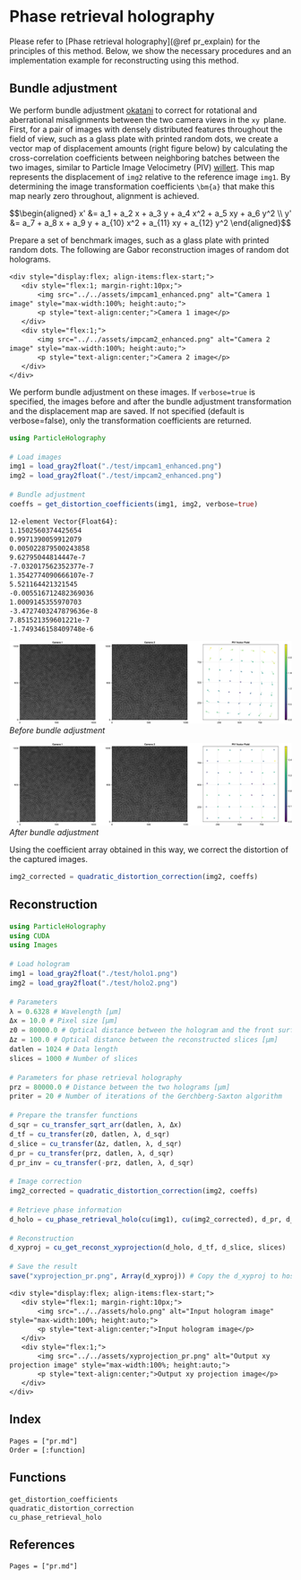 # Phase retrieval holography

Please refer to [Phase retrieval holography](@ref pr_explain) for the principles of this method. Below, we show the necessary procedures and an implementation example for reconstructing using this method.

## Bundle adjustment

We perform bundle adjustment [okatani](@cite) to correct for rotational and aberrational misalignments between the two camera views in the ``xy ``plane. First, for a pair of images with densely distributed features throughout the field of view, such as a glass plate with printed random dots, we create a vector map of displacement amounts (right figure below) by calculating the cross-correlation coefficients between neighboring batches between the two images, similar to Particle Image Velocimetry (PIV) [willert](@cite). This map represents the displacement of `img2` relative to the reference image `img1`. By determining the image transformation coefficients ``\bm{a}`` that make this map nearly zero throughout, alignment is achieved.

```math
\begin{aligned}
x' &= a_1 + a_2 x + a_3 y + a_4 x^2 + a_5 xy + a_6 y^2 \\
y' &= a_7 + a_8 x + a_9 y + a_{10} x^2 + a_{11} xy + a_{12} y^2
\end{aligned}
```

Prepare a set of benchmark images, such as a glass plate with printed random dots. The following are Gabor reconstruction images of random dot holograms.

```@raw html
<div style="display:flex; align-items:flex-start;">
   <div style="flex:1; margin-right:10px;">
       <img src="../../assets/impcam1_enhanced.png" alt="Camera 1 image" style="max-width:100%; height:auto;">
       <p style="text-align:center;">Camera 1 image</p>
   </div>
   <div style="flex:1;">
       <img src="../../assets/impcam2_enhanced.png" alt="Camera 2 image" style="max-width:100%; height:auto;">
       <p style="text-align:center;">Camera 2 image</p>
   </div>
</div>
```

We perform bundle adjustment on these images. If `verbose=true` is specified, the images before and after the bundle adjustment transformation and the displacement map are saved. If not specified (default is verbose=false), only the transformation coefficients are returned.

```julia
using ParticleHolography

# Load images
img1 = load_gray2float("./test/impcam1_enhanced.png")
img2 = load_gray2float("./test/impcam2_enhanced.png")

# Bundle adjustment
coeffs = get_distortion_coefficients(img1, img2, verbose=true)
```

```
12-element Vector{Float64}:
1.1502560374425654
0.9971390059912079
0.005022879500243858
9.62795044814447e-7
-7.032017562352377e-7
1.3542774090666107e-7
5.521164421321545
-0.005516712482369036
1.0009145355970703
-3.4727403247879636e-8
7.851521359601221e-7
-1.749346158409748e-6
```

![Before bundle adjustment](../assets/before_BA.jpg)
*Before bundle adjustment*

![After bundle adjustment](../assets/after_BA.jpg)
*After bundle adjustment*

Using the coefficient array obtained in this way, we correct the distortion of the captured images.

```julia
img2_corrected = quadratic_distortion_correction(img2, coeffs)
```

## Reconstruction

```julia
using ParticleHolography
using CUDA
using Images

# Load hologram
img1 = load_gray2float("./test/holo1.png")
img2 = load_gray2float("./test/holo2.png")

# Parameters
λ = 0.6328 # Wavelength [μm] 
Δx = 10.0 # Pixel size [μm]
z0 = 80000.0 # Optical distance between the hologram and the front surface of the reconstruction volume [μm]
Δz = 100.0 # Optical distance between the reconstructed slices [μm]
datlen = 1024 # Data length
slices = 1000 # Number of slices

# Parameters for phase retrieval holography
prz = 80000.0 # Distance between the two holograms [μm]
priter = 20 # Number of iterations of the Gerchberg-Saxton algorithm

# Prepare the transfer functions
d_sqr = cu_transfer_sqrt_arr(datlen, λ, Δx)
d_tf = cu_transfer(z0, datlen, λ, d_sqr)
d_slice = cu_transfer(Δz, datlen, λ, d_sqr)
d_pr = cu_transfer(prz, datlen, λ, d_sqr)
d_pr_inv = cu_transfer(-prz, datlen, λ, d_sqr)

# Image correction
img2_corrected = quadratic_distortion_correction(img2, coeffs)

# Retrieve phase information
d_holo = cu_phase_retrieval_holo(cu(img1), cu(img2_corrected), d_pr, d_pr_inv, priter, datlen)

# Reconstruction
d_xyproj = cu_get_reconst_xyprojection(d_holo, d_tf, d_slice, slices)

# Save the result
save("xyprojection_pr.png", Array(d_xyproj)) # Copy the d_xyproj to host memory with Array()
```

```@raw html
<div style="display:flex; align-items:flex-start;">
   <div style="flex:1; margin-right:10px;">
       <img src="../../assets/holo.png" alt="Input hologram image" style="max-width:100%; height:auto;">
       <p style="text-align:center;">Input hologram image</p>
   </div>
   <div style="flex:1;">
       <img src="../../assets/xyprojection_pr.png" alt="Output xy projection image" style="max-width:100%; height:auto;">
       <p style="text-align:center;">Output xy projection image</p>
   </div>
</div>
```

## Index

```@index
Pages = ["pr.md"]
Order = [:function]
```

## Functions

```@docs
get_distortion_coefficients
quadratic_distortion_correction
cu_phase_retrieval_holo
```

## References

```@bibliography
Pages = ["pr.md"]
```